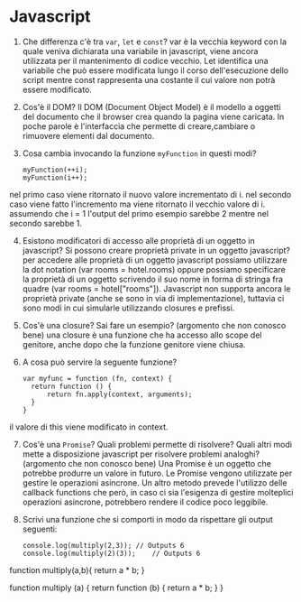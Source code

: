# Javascript

1.  Che differenza c'è tra `var`, `let` e `const`?
var è la vecchia keyword con la quale veniva dichiarata una variabile in javascript, viene ancora utilizzata per
il mantenimento di codice vecchio. Let identifica una variabile che può essere modificata lungo il corso dell'esecuzione dello script mentre const rappresenta una costante il cui valore non potrà essere modificato.


2.  Cos'è il DOM?
Il DOM (Document Object Model) è il modello a oggetti del documento che il browser crea quando la pagina viene caricata. In poche parole è l'interfaccia che permette di creare,cambiare o rimuovere elementi dal documento.

3.  Cosa cambia invocando la funzione `myFunction` in questi modi?

    ```
    myFunction(++i);
    myFunction(i++);
    ```

nel primo caso viene ritornato il nuovo valore incrementato di i.
nel secondo caso viene fatto l'incremento ma viene ritornato il vecchio valore di i.
assumendo che i = 1 l'output del primo esempio sarebbe 2 mentre nel secondo sarebbe 1.

4. Esistono modificatori di accesso alle proprietà di un oggetto in javascript? Si possono creare proprietà private in un oggetto javascript?
per accedere alle proprietà di un oggetto javascript possiamo utilizzare la dot notation (var rooms = hotel.rooms) oppure possiamo specificare la proprietà di un oggetto scrivendo il suo nome in forma di stringa fra quadre (var rooms = hotel["rooms"]). Javascript non supporta ancora le proprietà private (anche se sono in via di implementazione), tuttavia ci sono modi in cui simularle utilizzando closures e prefissi.


5. Cos'è una closure? Sai fare un esempio?
(argomento che non conosco bene)
una closure è una funzione che ha accesso allo scope del genitore, anche dopo che la funzione genitore viene chiusa.


6. A cosa può servire la seguente funzione?

    ```
    var myfunc = function (fn, context) {
      return function () {
          return fn.apply(context, arguments);
      }
    }
    ```

il valore di this viene modificato in context.

7. Cos'è una `Promise`? Quali problemi permette di risolvere? Quali altri modi mette a disposizione javascript per risolvere problemi analoghi?
(argomento che non conosco bene)
Una Promise è un oggetto che potrebbe produrre un valore in futuro. Le Promise vengono utilizzate per gestire le operazioni asincrone. Un altro metodo prevede l'utilizzo delle callback functions che però, in caso ci sia l'esigenza di gestire molteplici operazioni asincrone, potrebbero rendere il codice poco leggibile. 


8. Scrivi una funzione che si comporti in modo da rispettare gli output seguenti:

    ```
    console.log(multiply(2,3));	// Outputs 6
    console.log(multiply(2)(3));	// Outputs 6
    ```

function multiply(a,b){
  return a * b;
}

function multiply (a) {
  return function (b) {
    return a * b;
  }
}

